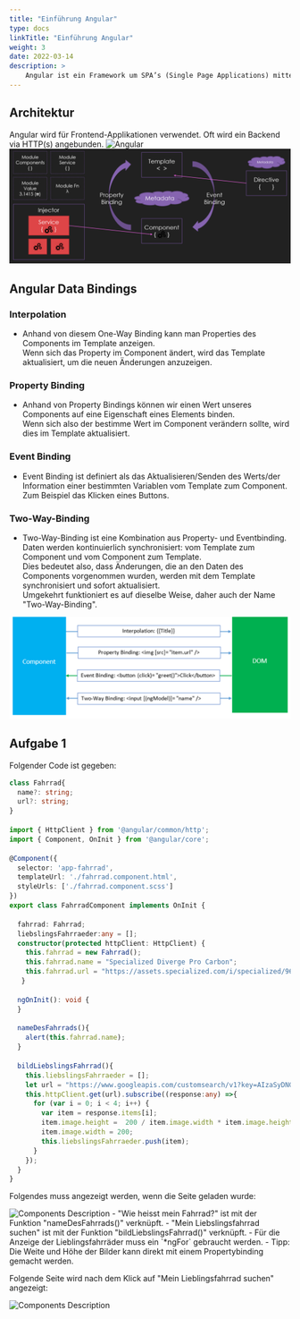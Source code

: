 ```yaml
---
title: "Einführung Angular"
type: docs
linkTitle: "Einführung Angular"
weight: 3
date: 2022-03-14
description: >
    Angular ist ein Framework um SPA’s (Single Page Applications) mittels HTML und JavaScript zu erstellen und besteht aus verschiedenen core und optionalen JavaScript Bibliotheken
---
```



## Architektur
Angular wird für Frontend-Applikationen verwendet. Oft wird ein Backend via HTTP(s) angebunden.
![Angular](/images/angular/angular_einführung.png)  
![Angular](/images/angular/architektur.png)  

## Angular Data Bindings
### Interpolation
- Anhand von diesem One-Way Binding kann man Properties des Components im Template anzeigen.\
Wenn sich das Property im Component ändert, wird das Template aktualisiert, um die neuen Änderungen anzuzeigen.


### Property Binding
- Anhand von Property Bindings können wir einen Wert unseres Components auf eine Eigenschaft eines Elements binden.\
Wenn sich also der bestimme Wert im Component verändern sollte, wird dies im Template aktualisiert.


### Event Binding
- Event Binding ist definiert als das Aktualisieren/Senden des Werts/der Information einer bestimmten Variablen vom Template zum Component.\
Zum Beispiel das Klicken eines Buttons.


### Two-Way-Binding
- Two-Way-Binding ist eine Kombination aus Property- und Eventbinding. Daten werden kontinuierlich synchronisiert: vom Template zum Component und vom Component zum Template.\
Dies bedeutet also, dass Änderungen, die an den Daten des Components vorgenommen wurden, werden mit dem Template synchronisiert und sofort aktualisiert.\
Umgekehrt funktioniert es auf dieselbe Weise, daher auch der Name "Two-Way-Binding".

![Databinding](/images/angular/component-of-Data-Binding.png) 

## Aufgabe 1
Folgender Code ist gegeben:
```typescript
class Fahrrad{
  name?: string;
  url?: string;
}

import { HttpClient } from '@angular/common/http';
import { Component, OnInit } from '@angular/core';

@Component({
  selector: 'app-fahrrad',
  templateUrl: './fahrrad.component.html',
  styleUrls: ['./fahrrad.component.scss']
})
export class FahrradComponent implements OnInit {

  fahrrad: Fahrrad;
  liebslingsFahrraeder:any = [];
  constructor(protected httpClient: HttpClient) {
    this.fahrrad = new Fahrrad();
    this.fahrrad.name = "Specialized Diverge Pro Carbon";
    this.fahrrad.url = "https://assets.specialized.com/i/specialized/96220-10_DIVERGE-PRO-CARBON-ETAP-REDWD-SMK-CHRM_HERO?bg=rgb(241,241,241)&w=2500&h=1406&fmt=auto"
   }

  ngOnInit(): void {
  }

  nameDesFahrrads(){
    alert(this.fahrrad.name);
  }

  bildLiebslingsFahrrad(){
    this.liebslingsFahrraeder = [];
    let url = "https://www.googleapis.com/customsearch/v1?key=AIzaSyDNGfS6NUdgwXOwKu9xlZPJFm84ylG6J4g&cx=005124428384360536924:rstfldysumw&q=" + this.fahrrad.name + "&searchType=image&safe=high";
    this.httpClient.get(url).subscribe((response:any) =>{
      for (var i = 0; i < 4; i++) {
        var item = response.items[i];
        item.image.height =  200 / item.image.width * item.image.height;
        item.image.width = 200;
        this.liebslingsFahrraeder.push(item);
      }
    });
  }
}
```
Folgendes muss angezeigt werden, wenn die Seite geladen wurde:

<img src="../assets/images/04_01_First_Page.PNG" alt="Components Description" style="width:20%"/>
- "Wie heisst mein Fahrrad?" ist mit der Funktion "nameDesFahrrads()" verknüpft.
- "Mein Liebslingsfahrrad suchen" ist mit der Funktion "bildLiebslingsFahrrad()" verknüpft.
- Für die Anzeige der Lieblingsfahrräder muss ein `*ngFor` gebraucht werden.
- Tipp: Die Weite und Höhe der Bilder kann direkt mit einem Propertybinding gemacht werden.

Folgende Seite wird nach dem Klick auf "Mein Lieblingsfahrrad suchen" angezeigt:


<img src="../assets/images/04_01_Second_Page.PNG" alt="Components Description" style="width:40%"/>
